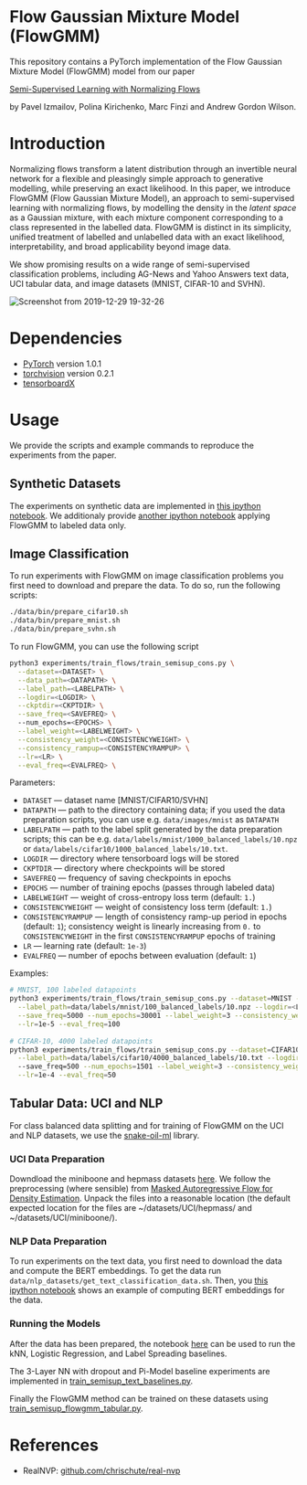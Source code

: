 # Flow Gaussian Mixture Model (FlowGMM)
This repository contains a PyTorch implementation of the Flow Gaussian Mixture Model (FlowGMM) model from our paper

[Semi-Supervised Learning with Normalizing Flows ](https://invertibleworkshop.github.io/accepted_papers/pdfs/INNF_2019_paper_28.pdf)

by Pavel Izmailov, Polina Kirichenko, Marc Finzi and Andrew Gordon Wilson.

# Introduction

Normalizing flows transform a latent distribution through an invertible neural network for a flexible and pleasingly simple approach to generative modelling, while preserving an exact likelihood.
In this paper, we introduce FlowGMM (Flow Gaussian Mixture Model), an approach to semi-supervised learning with normalizing flows, by modelling the density in the *latent space* as a Gaussian mixture, with each mixture component corresponding to a class represented in the labelled data.
FlowGMM is distinct in its simplicity, unified treatment of labelled and unlabelled data with an exact likelihood, interpretability, and broad applicability beyond image data.

We show promising results on a wide range of semi-supervised classification problems, including AG-News and Yahoo Answers text data, UCI tabular data, and image datasets (MNIST, CIFAR-10 and SVHN).

![Screenshot from 2019-12-29 19-32-26](https://user-images.githubusercontent.com/14368801/71559657-fa771280-2a71-11ea-8deb-5b3b422c6c8f.png)


# Dependencies
* [PyTorch](http://pytorch.org/) version 1.0.1
* [torchvision](https://github.com/pytorch/vision/) version 0.2.1
* [tensorboardX](https://github.com/lanpa/tensorboardX)

# Usage

We provide the scripts and example commands to reproduce the experiments from the paper. 

## Synthetic Datasets

The experiments on synthetic data are implemented in [this ipython notebook](https://github.com/izmailovpavel/flow_ssl/blob/public/experiments/synthetic_data/synthetic.ipynb).
We additionaly provide [another ipython notebook](https://github.com/izmailovpavel/flow_ssl/blob/public/experiments/synthetic_data/synthetic-labeled-only.ipynb)
applying FlowGMM to labeled data only. 

## Image Classification

To run experiments with FlowGMM on image classification problems you first need to download and prepare the data.
To do so, run the following scripts:
```bash
./data/bin/prepare_cifar10.sh
./data/bin/prepare_mnist.sh
./data/bin/prepare_svhn.sh
```

To run FlowGMM, you can use the following script
```bash
python3 experiments/train_flows/train_semisup_cons.py \
  --dataset=<DATASET> \
  --data_path=<DATAPATH> \
  --label_path=<LABELPATH> \
  --logdir=<LOGDIR> \
  --ckptdir=<CKPTDIR> \
  --save_freq=<SAVEFREQ> \ 
  --num_epochs=<EPOCHS> \
  --label_weight=<LABELWEIGHT> \
  --consistency_weight=<CONSISTENCYWEIGHT> \
  --consistency_rampup=<CONSISTENCYRAMPUP> \
  --lr=<LR> \
  --eval_freq=<EVALFREQ> \
```
Parameters:

* ```DATASET``` &mdash; dataset name [MNIST/CIFAR10/SVHN]
* ```DATAPATH``` &mdash; path to the directory containing data; if you used the data preparation scripts, you can use e.g. `data/images/mnist` as `DATAPATH`
* ```LABELPATH``` &mdash; path to the label split generated by the data preparation scripts; this can be e.g. `data/labels/mnist/1000_balanced_labels/10.npz` or `data/labels/cifar10/1000_balanced_labels/10.txt`.
* ```LOGDIR``` &mdash; directory where tensorboard logs will be stored
* ```CKPTDIR``` &mdash; directory where checkpoints will be stored
* ```SAVEFREQ``` &mdash; frequency of saving checkpoints in epochs
* ```EPOCHS``` &mdash; number of training epochs (passes through labeled data)
* ```LABELWEIGHT``` &mdash; weight of cross-entropy loss term (default: `1.`)
* ```CONSISTENCYWEIGHT``` &mdash; weight of consistency loss term (default: `1.`)
* ```CONSISTENCYRAMPUP``` &mdash; length of consistency ramp-up period in epochs (default: `1`); consistency weight is linearly increasing from  `0.` to `CONSISTENCYWEIGHT` in the first `CONSISTENCYRAMPUP` epochs of training
* ```LR``` &mdash; learning rate (default: `1e-3`)
* ```EVALFREQ``` &mdash; number of epochs between evaluation (default: `1`)


Examples:

```bash
# MNIST, 100 labeled datapoints
python3 experiments/train_flows/train_semisup_cons.py --dataset=MNIST --data_path=data/images/mnist/ \
  --label_path=data/labels/mnist/100_balanced_labels/10.npz --logdir=<LOGDIR> --ckptdir=<CKPTDIR> \
  --save_freq=5000 --num_epochs=30001 --label_weight=3 --consistency_weight=1. --consistency_rampup=1000 \
  --lr=1e-5 --eval_freq=100 
  
# CIFAR-10, 4000 labeled datapoints
python3 experiments/train_flows/train_semisup_cons.py --dataset=CIFAR10 --data_path=data/images/cifar/cifar10/by-image/ \
  --label_path=data/labels/cifar10/4000_balanced_labels/10.txt --logdir=<LOGDIR> --ckptdir=<CKPTDIR> \ 
  --save_freq=500 --num_epochs=1501 --label_weight=3 --consistency_weight=1. --consistency_rampup=100 \
  --lr=1e-4 --eval_freq=50
  ```

## Tabular Data: UCI and NLP

For class balanced data splitting and for training of FlowGMM on the UCI and NLP datasets, we use the
[snake-oil-ml](https://github.com/mfinzi/snake-oil-ml/) library.

### UCI Data Preparation

Downdload the miniboone and hepmass datasets [here](https://zenodo.org/record/1161203#.Wmtf_XVl8eN).
We follow the preprocessing (where sensible) from [Masked Autoregressive Flow for Density Estimation](https://github.com/gpapamak/maf).
Unpack the files into a reasonable location (the default expected location for the files are ~/datasets/UCI/hepmass/ and ~/datasets/UCI/miniboone/).

### NLP Data Preparation

To run experiments on the text data, you first need to download the data and compute the BERT embeddings. To get the data run `data/nlp_datasets/get_text_classification_data.sh`. 
Then, you [this ipython notebook](https://github.com/izmailovpavel/flow_ssl/blob/public/data/nlp_datasets/text_preprocessing/AGNewsPreprocessing.ipynb) shows an example of computing BERT embeddings for the data.

### Running the Models

After the data has been prepared, the notebook [here](https://github.com/izmailovpavel/flow_ssl/blob/public/experiments/baselines/graphssl.ipynb) can be used to run the kNN, Logistic Regression, and Label Spreading baselines.

The 3-Layer NN with dropout and Pi-Model baseline experiments are implemented in [train_semisup_text_baselines.py](https://github.com/izmailovpavel/flow_ssl/blob/public/experiments/train_flows/train_semisup_text_baselines.py).

Finally the FlowGMM method can be trained on these datasets using [train_semisup_flowgmm_tabular.py](https://github.com/izmailovpavel/flow_ssl/blob/public/experiments/train_flows/train_semisup_flowgmm_tabular.py).


# References

* RealNVP: [github.com/chrischute/real-nvp](https://github.com/chrischute/real-nvp)
